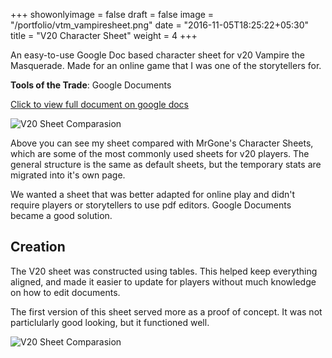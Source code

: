 +++
showonlyimage = false
draft = false
image = "/portfolio/vtm_vampiresheet.png"
date = "2016-11-05T18:25:22+05:30"
title = "V20 Character Sheet"
weight = 4
+++

An easy-to-use Google Doc based character sheet for v20 Vampire the Masquerade. Made for an online game that I was one of the storytellers for.

**Tools of the Trade**: Google Documents
<!--more-->
 [Click to view full document on google docs](https://docs.google.com/document/d/1M3hJ9VltkPqtED5yIHbYk02uZZ6A7QFgjNoTbjJNIWU/edit?usp=sharing)

  ![V20 Sheet Comparasion](/portfolio/vtm_comparasion.png)
  
  Above you can see my sheet compared with MrGone's Character Sheets, which are some of the most commonly used sheets for v20 players. The general structure is the same as default sheets, but the temporary stats are migrated into it's own page. 

  We wanted a sheet that was better adapted for online play and didn't require players or storytellers to use pdf editors. Google Documents became a good solution.

  ## Creation ##

  The V20 sheet was constructed using tables. This helped keep everything aligned, and made it easier to update for players without much knowledge on how to edit documents. 

  The first version of this sheet served more as a proof of concept. It was not particlularly good looking, but it functioned well.

  ![V20 Sheet Comparasion](/portfolio/vtm_vampiresheet_old.png)